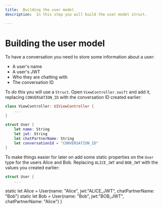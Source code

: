 ```yaml
---
title:  Building the user model
description:  In this step you will build the user model struct.

---
```


Building the user model
=======================

To have a conversation you need to store some information about a user:

* A user's name
* A user's JWT
* Who they are chatting with
* The conversation ID

To do this you will use a `Struct`. Open `ViewController.swift` and add it, replacing `CONVERSATION_ID` with the conversation ID created earlier:

```swift
class ViewController: UIViewController {
    ...
}

struct User {
    let name: String
    let jwt: String
    let chatPartnerName: String
    let conversationId = "CONVERSATION_ID"
}
```

To make things easier for later on add some static properties on the `User` type for the users Alice and Bob. Replacing `ALICE_JWT` and `BOB_JWT` with the values you created earlier:

```swift
struct User {
    ...
````
static let Alice = User(name: "Alice",
                        jwt:"ALICE_JWT",
                        chatPartnerName: "Bob")
static let Bob = User(name: "Bob",
                      jwt:"BOB_JWT",
                      chatPartnerName: "Alice")
}
```
````

